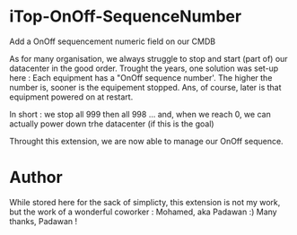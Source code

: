 # iTop-OnOff-SequenceNumber
Add a OnOff sequencement numeric field on our CMDB 

As for many organisation, we always struggle to stop and start (part of) our datacenter in the good order. Trought the years, one solution was set-up here : Each equipment has a "OnOff sequence number'. The higher the number is, sooner is the equipement stopped. Ans, of course, later is that equipment powered on at restart.

In short : we stop all 999 then all 998 ... and, when we reach 0, we can actually power down trhe datacenter (if this is the goal)

Throught this extension, we are now able to manage our OnOff sequence.

# Author

While stored here for the sack of simplicty, this extension is not my work, but the work of a wonderful coworker : Mohamed, aka Padawan :) Many thanks, Padawan !
